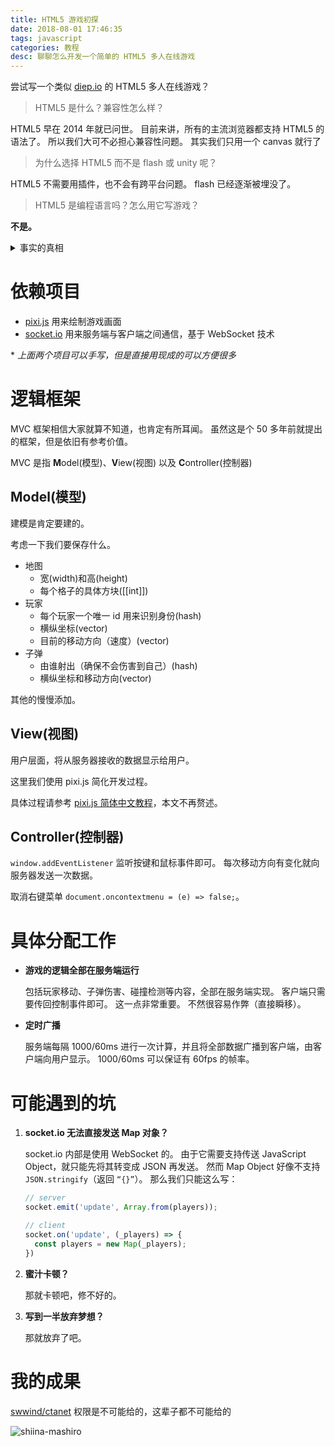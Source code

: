 ```yaml
---
title: HTML5 游戏初探
date: 2018-08-01 17:46:35
tags: javascript
categories: 教程
desc: 聊聊怎么开发一个简单的 HTML5 多人在线游戏
---
```


尝试写一个类似 [diep.io](https://diep.io) 的 HTML5 多人在线游戏？

> HTML5 是什么？兼容性怎么样？

HTML5 早在 2014 年就已问世。
目前来讲，所有的主流浏览器都支持 HTML5 的语法了。
所以我们大可不必担心兼容性问题。
<span class="truth" title="你知道的太多了">其实我们只用一个 canvas 就行了</span>

> 为什么选择 HTML5 而不是 flash 或 unity 呢？

HTML5 不需要用插件，也不会有跨平台问题。
flash 已经逐渐被埋没了。

> HTML5 是编程语言吗？怎么用它写游戏？

**不是。**

<details>
<summary>事实的真相</summary>
<img src="/img/html5.jpg">
</details>

# 依赖项目

- [pixi.js](http://www.pixijs.com/) 用来绘制游戏画面
- [socket.io](https://socket.io) 用来服务端与客户端之间通信，基于 WebSocket 技术

\* *上面两个项目可以手写，但是直接用现成的可以方便很多*

# 逻辑框架

MVC 框架相信大家就算不知道，也肯定有所耳闻。
虽然这是个 50 多年前就提出的框架，但是依旧有参考价值。

MVC 是指 **M**odel(模型)、**V**iew(视图) 以及 **C**ontroller(控制器)

## Model(模型)

建模是肯定要建的。

考虑一下我们要保存什么。

- 地图
  - 宽(width)和高(height)
  - 每个格子的具体方块([[int]])
- 玩家
  - 每个玩家一个唯一 id 用来识别身份(hash)
  - 横纵坐标(vector)
  - 目前的移动方向（速度）(vector)
- 子弹
  - 由谁射出（确保不会伤害到自己）(hash)
  - 横纵坐标和移动方向(vector)

其他的慢慢添加。

## View(视图)

用户层面，将从服务器接收的数据显示给用户。

这里我们使用 pixi.js 简化开发过程。

具体过程请参考 [pixi.js 简体中文教程](https://github.com/Zainking/learningPixi)，本文不再赘述。

## Controller(控制器)

`window.addEventListener` 监听按键和鼠标事件即可。
每次移动方向有变化就向服务器发送一次数据。

取消右键菜单 `document.oncontextmenu = (e) => false;`。

# 具体分配工作

- **游戏的逻辑全部在服务端运行**

  包括玩家移动、子弹伤害、碰撞检测等内容，全部在服务端实现。
  客户端只需要传回控制事件即可。
  这一点非常重要。
  不然很容易作弊（直接瞬移）。

- **定时广播**

  服务端每隔 1000/60ms 进行一次计算，并且将全部数据广播到客户端，由客户端向用户显示。
  1000/60ms 可以保证有 60fps 的帧率。

# 可能遇到的坑

1. **socket.io 无法直接发送 Map 对象？**

   socket.io 内部是使用 WebSocket 的。
   由于它需要支持传送 JavaScript Object，就只能先将其转变成 JSON 再发送。
   然而 Map Object 好像不支持 `JSON.stringify`（返回 `“{}”`）。
   那么我们只能这么写：

   ```js
   // server
   socket.emit('update', Array.from(players));

   // client
   socket.on('update', (_players) => {
     const players = new Map(_players);
   })
   ```

2. **蜜汁卡顿？**

   那就卡顿吧，修不好的。

3. **写到一半放弃梦想？**

   那就放弃了吧。

# 我的成果

[swwind/ctanet](https://bitbucket.org/swwind/ctanet) <span class="hide">权限是不可能给的，这辈子都不可能给的</span>

![shiina-mashiro](/img/shiina-mashiro.jpg)






